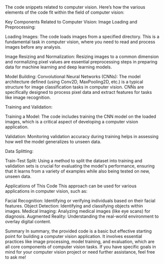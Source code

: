 The code snippets related to computer vision. 
Here’s how the various elements of the code fit within the field of computer vision:

Key Components Related to Computer Vision:
Image Loading and Preprocessing:

Loading Images: 
The code loads images from a specified directory. This is a fundamental task in computer vision, where you need to read and process images before any analysis.

Image Resizing and Normalization: 
Resizing images to a common dimension and normalizing pixel values are essential preprocessing steps in preparing data for machine learning and deep learning models.

Model Building:
Convolutional Neural Networks (CNNs): The model architecture defined (using Conv2D, MaxPooling2D, etc.) is a typical structure for image classification tasks in computer vision. CNNs are specifically designed to process pixel data and extract features for tasks like image recognition.

Training and Validation:

Training a Model: 
The code includes training the CNN model on the loaded images, which is a critical aspect of developing a computer vision application.

Validation: 
Monitoring validation accuracy during training helps in assessing how well the model generalizes to unseen data.

Data Splitting:

Train-Test Split: 
Using a method to split the dataset into training and validation sets is crucial for evaluating the model's performance, ensuring that it learns from a variety of examples while also being tested on new, unseen data.

Applications of This Code
This approach can be used for various applications in computer vision, such as:

Facial Recognition: Identifying or verifying individuals based on their facial features.
Object Detection: Identifying and classifying objects within images.
Medical Imaging: Analyzing medical images (like eye scans) for diagnosis.
Augmented Reality: Understanding the real-world environment to overlay digital content.

Summary
In summary, the provided code is a basic but effective starting point for building a computer vision application. 
It involves essential practices like image processing, model training, and evaluation, which are all core components of computer vision tasks. 
If you have specific goals in mind for your computer vision project or need further assistance, feel free to ask me!
